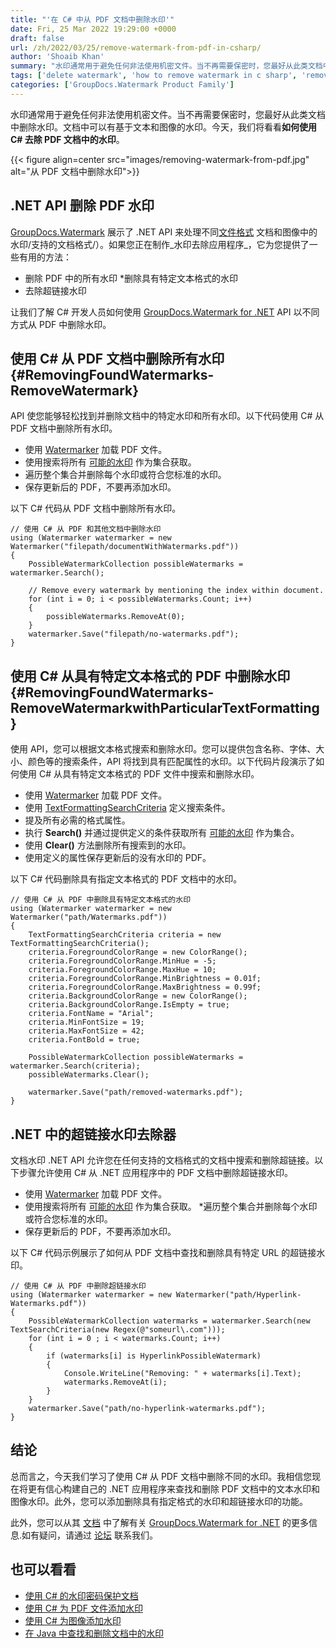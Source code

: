 ```yaml
---
title: "'在 C# 中从 PDF 文档中删除水印'"
date: Fri, 25 Mar 2022 19:29:00 +0000
draft: false
url: /zh/2022/03/25/remove-watermark-from-pdf-in-csharp/
author: 'Shoaib Khan'
summary: "水印通常用于避免任何非法使用机密文件。当不再需要保密时，您最好从此类文档中删除水印。文档中可以有基于文本和图像的水印。今天，我们将看看**如何使用 C# 去除 PDF 文档中的水印**。"
tags: ['delete watermark', 'how to remove watermark in c sharp', 'remove watermark', 'remove watermark from pdf', 'remove watermark using csharp', 'Watermark Remover', 'watermark remover application']
categories: ['GroupDocs.Watermark Product Family']
---
```


水印通常用于避免任何非法使用机密文件。当不再需要保密时，您最好从此类文档中删除水印。文档中可以有基于文本和图像的水印。今天，我们将看看**如何使用 C# 去除 PDF 文档中的水印**。



{{< figure align=center src="images/removing-watermark-from-pdf.jpg" alt="从 PDF 文档中删除水印">}}


## .NET API 删除 PDF 水印

[GroupDocs.Watermark](https://products.groupdocs.com/watermark) 展示了 .NET API 来处理不同[文件格式](https://docs.groupdocs.com/conversion/net) 文档和图像中的水印/支持的文档格式/）。如果您正在制作_水印去除应用程序_，它为您提供了一些有用的方法：

* 删除 PDF 中的所有水印
*删除具有特定文本格式的水印
* 去除超链接水印

让我们了解 C# 开发人员如何使用 [GroupDocs.Watermark for .NET](https://products.groupdocs.com/watermark/net/) API 以不同方式从 PDF 中删除水印。

## 使用 C# 从 PDF 文档中删除所有水印 {#RemovingFoundWatermarks-RemoveWatermark}

API 使您能够轻松找到并删除文档中的特定水印和所有水印。以下代码使用 C# 从 PDF 文档中删除所有水印。

* 使用 [Watermarker](https://apireference.groupdocs.com/watermark/net/groupdocs.watermark/watermarker) 加载 PDF 文件。
* 使用搜索将所有 [可能的水印](https://apireference.groupdocs.com/watermark/net/groupdocs.watermark.search/possiblewatermarkcollection) 作为集合获取。
* 遍历整个集合并删除每个水印或符合您标准的水印。
* 保存更新后的 PDF，不要再添加水印。

以下 C# 代码从 PDF 文档中删除所有水印。

```
// 使用 C# 从 PDF 和其他文档中删除水印
using (Watermarker watermarker = new Watermarker("filepath/documentWithWatermarks.pdf"))
{
    PossibleWatermarkCollection possibleWatermarks = watermarker.Search();

    // Remove every watermark by mentioning the index within document.
    for (int i = 0; i < possibleWatermarks.Count; i++)
    {
        possibleWatermarks.RemoveAt(0);
    }
    watermarker.Save("filepath/no-watermarks.pdf");
}
```

## 使用 C# 从具有特定文本格式的 PDF 中删除水印 {#RemovingFoundWatermarks-RemoveWatermarkwithParticularTextFormatting}

使用 API，您可以根据文本格式搜索和删除水印。您可以提供包含名称、字体、大小、颜色等的搜索条件，API 将找到具有匹配属性的水印。以下代码片段演示了如何使用 C# 从具有特定文本格式的 PDF 文件中搜索和删除水印。

* 使用 [Watermarker](https://apireference.groupdocs.com/watermark/net/groupdocs.watermark/watermarker) 加载 PDF 文件。
* 使用 [TextFormattingSearchCriteria](https://apireference.groupdocs.com/watermark/net/groupdocs.watermark.search.searchcriteria/textformattingsearchcriteria) 定义搜索条件。
* 提及所有必需的格式属性。
* 执行 **Search()** 并通过提供定义的条件获取所有 [可能的水印](https://apireference.groupdocs.com/watermark/net/groupdocs.watermark.search/possiblewatermarkcollection) 作为集合。
* 使用 **Clear()** 方法删除所有搜索到的水印。
* 使用定义的属性保存更新后的没有水印的 PDF。

以下 C# 代码删除具有指定文本格式的 PDF 文档中的水印。

```
// 使用 C# 从 PDF 中删除具有特定文本格式的水印
using (Watermarker watermarker = new Watermarker("path/Watermarks.pdf"))
{
    TextFormattingSearchCriteria criteria = new TextFormattingSearchCriteria();
    criteria.ForegroundColorRange = new ColorRange();
    criteria.ForegroundColorRange.MinHue = -5;
    criteria.ForegroundColorRange.MaxHue = 10;
    criteria.ForegroundColorRange.MinBrightness = 0.01f;
    criteria.ForegroundColorRange.MaxBrightness = 0.99f;
    criteria.BackgroundColorRange = new ColorRange();
    criteria.BackgroundColorRange.IsEmpty = true;
    criteria.FontName = "Arial";
    criteria.MinFontSize = 19;
    criteria.MaxFontSize = 42;
    criteria.FontBold = true;

    PossibleWatermarkCollection possibleWatermarks = watermarker.Search(criteria);
    possibleWatermarks.Clear();

    watermarker.Save("path/removed-watermarks.pdf");
}
```

## .NET 中的超链接水印去除器

文档水印 .NET API 允许您在任何支持的文档格式的文档中搜索和删除超链接。以下步骤允许使用 C# 从 .NET 应用程序中的 PDF 文档中删除超链接水印。

* 使用 [Watermarker](https://apireference.groupdocs.com/watermark/net/groupdocs.watermark/watermarker) 加载 PDF 文件。
* 使用搜索将所有 [可能的水印](https://apireference.groupdocs.com/watermark/net/groupdocs.watermark.search/possiblewatermarkcollection) 作为集合获取。
*遍历整个集合并删除每个水印或符合您标准的水印。
* 保存更新后的 PDF，不要再添加水印。

以下 C# 代码示例展示了如何从 PDF 文档中查找和删除具有特定 URL 的超链接水印。

```
// 使用 C# 从 PDF 中删除超链接水印
using (Watermarker watermarker = new Watermarker("path/Hyperlink-Watermarks.pdf"))
{
    PossibleWatermarkCollection watermarks = watermarker.Search(new TextSearchCriteria(new Regex(@"someurl\.com")));
    for (int i = 0 ; i < watermarks.Count; i++)
    {
        if (watermarks[i] is HyperlinkPossibleWatermark)
        {
            Console.WriteLine("Removing: " + watermarks[i].Text);
            watermarks.RemoveAt(i);
        }
    }
    watermarker.Save("path/no-hyperlink-watermarks.pdf");
}
```

## 结论

总而言之，今天我们学习了使用 C# 从 PDF 文档中删除不同的水印。我相信您现在将更有信心构建自己的 .NET 应用程序来查找和删除 PDF 文档中的文本水印和图像水印。此外，您可以添加删除具有指定格式的水印和超链接水印的功能。

此外，您可以从其 [文档](https://docs.groupdocs.com/watermark/) 中了解有关 [GroupDocs.Watermark for .NET](https://products.groupdocs.com/watermark/net/) 的更多信息.如有疑问，请通过 [论坛](https://forum.groupdocs.com/) 联系我们。

## 也可以看看

* [使用 C# 的水印密码保护文档](https://blog.groupdocs.com/2021/12/25/watermark-password-protected-documents-using-csharp/)
* [使用 C# 为 PDF 文件添加水印](https://blog.groupdocs.com/2021/07/27/watermark-pdf-files-using-csharp/)
* [使用 C# 为图像添加水印](https://blog.groupdocs.com/2020/12/20/add-watermark-to-images-using-csharp-dotnet/)
* [在 Java 中查找和删除文档中的水印](https://blog.groupdocs.com/2020/11/30/find-and-remove-watermarks-from-documents-in-java/)





